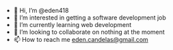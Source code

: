 - 👋 Hi, I’m @eden418
- 👀 I’m interested in getting a software development job
- 🌱 I’m currently learning web development
- 💞️ I’m looking to collaborate on nothing at the moment
- 📫 How to reach me eden.candelas@gmail.com

<!---
eden418/eden418 is a ✨ special ✨ repository because its `README.md` (this file) appears on your GitHub profile.
You can click the Preview link to take a look at your changes.
--->
